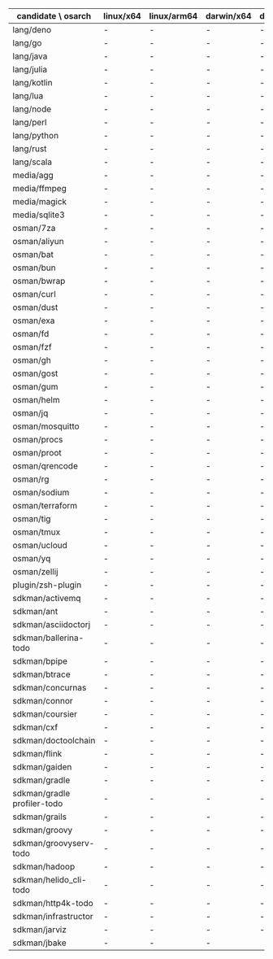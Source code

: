 | candidate \ osarch | linux/x64 | linux/arm64 | darwin/x64 | darwin/arm64 | win/x64 |
| ------------------ | ----------- | ------------ | ---------- | --------- | ------- |
|lang/deno | - | - | - | - | - |
|lang/go | - | - | - | - | - |
|lang/java | - | - | - | - | - |
|lang/julia | - | - | - | - | - |
|lang/kotlin | - | - | - | - | - |
|lang/lua | - | - | - | - | - |
|lang/node | - | - | - | - | - |
|lang/perl | - | - | - | - | - |
|lang/python | - | - | - | - | - |
|lang/rust | - | - | - | - | - |
|lang/scala | - | - | - | - | - |
|media/agg | - | - | - | - | - |
|media/ffmpeg | - | - | - | - | - |
|media/magick | - | - | - | - | - |
|media/sqlite3 | - | - | - | - | - |
|osman/7za | - | - | - | - | - |
|osman/aliyun | - | - | - | - | - |
|osman/bat | - | - | - | - | - |
|osman/bun | - | - | - | - | - |
|osman/bwrap | - | - | - | - | - |
|osman/curl | - | - | - | - | - |
|osman/dust | - | - | - | - | - |
|osman/exa | - | - | - | - | - |
|osman/fd | - | - | - | - | - |
|osman/fzf | - | - | - | - | - |
|osman/gh | - | - | - | - | - |
|osman/gost | - | - | - | - | - |
|osman/gum | - | - | - | - | - |
|osman/helm | - | - | - | - | - |
|osman/jq | - | - | - | - | - |
|osman/mosquitto | - | - | - | - | - |
|osman/procs | - | - | - | - | - |
|osman/proot | - | - | - | - | - |
|osman/qrencode | - | - | - | - | - |
|osman/rg | - | - | - | - | - |
|osman/sodium | - | - | - | - | - |
|osman/terraform | - | - | - | - | - |
|osman/tig | - | - | - | - | - |
|osman/tmux | - | - | - | - | - |
|osman/ucloud | - | - | - | - | - |
|osman/yq | - | - | - | - | - |
|osman/zellij | - | - | - | - | - |
|plugin/zsh-plugin | - | - | - | - | - |
|sdkman/activemq | - | - | - | - | - |
|sdkman/ant | - | - | - | - | - |
|sdkman/asciidoctorj | - | - | - | - | - |
|sdkman/ballerina-todo | - | - | - | - | - |
|sdkman/bpipe | - | - | - | - | - |
|sdkman/btrace | - | - | - | - | - |
|sdkman/concurnas | - | - | - | - | - |
|sdkman/connor | - | - | - | - | - |
|sdkman/coursier | - | - | - | - | - |
|sdkman/cxf | - | - | - | - | - |
|sdkman/doctoolchain | - | - | - | - | - |
|sdkman/flink | - | - | - | - | - |
|sdkman/gaiden | - | - | - | - | - |
|sdkman/gradle | - | - | - | - | - |
|sdkman/gradle profiler-todo | - | - | - | - | - |
|sdkman/grails | - | - | - | - | - |
|sdkman/groovy | - | - | - | - | - |
|sdkman/groovyserv-todo | - | - | - | - | - |
|sdkman/hadoop | - | - | - | - | - |
|sdkman/helido_cli-todo | - | - | - | - | - |
|sdkman/http4k-todo | - | - | - | - | - |
|sdkman/infrastructor | - | - | - | - | - |
|sdkman/jarviz | - | - | - | - | - |
|sdkman/jbake | - | - | - 